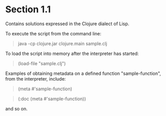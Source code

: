 Section 1.1
=========== 

Contains solutions expressed in the Clojure dialect of Lisp.

To execute the script from the command line:

> java -cp clojure.jar clojure.main sample.clj

To load the script into memory after the interpreter has started:

> (load-file "sample.clj")

Examples of obtaining metadata on a defined function "sample-function", from the interpreter, include:

> (meta #'sample-function)

> (:doc (meta #'sample-function))

and so on.